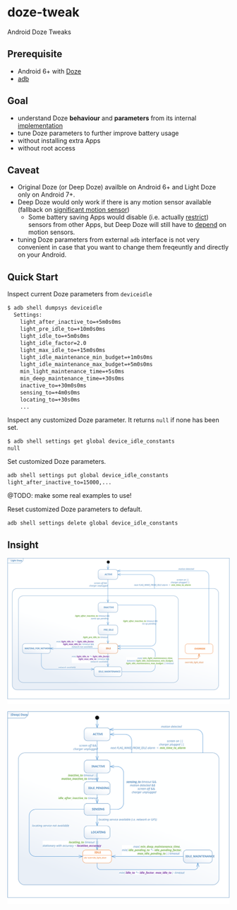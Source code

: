 # doze-tweak

Android Doze Tweaks

## Prerequisite 

 - Android 6+ with [Doze](https://developer.android.com/training/monitoring-device-state/doze-standby.html)
 - [adb](https://developer.android.com/studio/command-line/adb.html)

## Goal

 - understand Doze **behaviour** and **parameters** from its internal [implementation](https://github.com/aosp-mirror/platform_frameworks_base/blob/nougat-release/services/core/java/com/android/server/DeviceIdleController.java)
 - tune Doze parameters to further improve battery usage
 - without installing extra Apps
 - without root access

## Caveat

 - Original Doze (or Deep Doze) availble on Android 6+ and Light Doze only on Android 7+.
 - Deep Doze would only work if there is any motion sensor available (fallback on [significant motion sensor](https://github.com/aosp-mirror/platform_frameworks_base/blob/nougat-release/core/java/android/hardware/Sensor.java#L317))
   - Some battery saving Apps would disable (i.e. actually [restrict](https://android.googlesource.com/platform/frameworks/native/+/nougat-release/services/sensorservice/SensorService.h#119)) sensors from other Apps, but Deep Doze will still have to [depend](https://github.com/aosp-mirror/platform_frameworks_base/blob/nougat-release/services/core/java/com/android/server/DeviceIdleController.java#L2248) on motion sensors.
 - tuning Doze parameters from external ```adb``` interface is not very convenient in case that you want to change them freqeuntly and directly on your Android.
 
## Quick Start

Inspect current Doze parameters from ```deviceidle```
```
$ adb shell dumpsys deviceidle
  Settings:
    light_after_inactive_to=+5m0s0ms
    light_pre_idle_to=+10m0s0ms
    light_idle_to=+5m0s0ms
    light_idle_factor=2.0
    light_max_idle_to=+15m0s0ms
    light_idle_maintenance_min_budget=+1m0s0ms
    light_idle_maintenance_max_budget=+5m0s0ms
    min_light_maintenance_time=+5s0ms
    min_deep_maintenance_time=+30s0ms
    inactive_to=+30m0s0ms
    sensing_to=+4m0s0ms
    locating_to=+30s0ms
    ...
```
Inspect any customized Doze parameter. It returns ```null``` if none has been set.
```
$ adb shell settings get global device_idle_constants
null
```
Set customized Doze parameters.
```
adb shell settings put global device_idle_constants light_after_inactive_to=15000,...
```
@TODO: make some real examples to use!

Reset customized Doze parameters to default.
```
adb shell settings delete global device_idle_constants
```

## Insight

![Light Doze](diagram/light-doze.svg)

![Deep Doze](diagram/deep-doze.svg)

